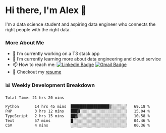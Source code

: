 # Hi there, I'm Alex  👋

I'm a data science student and aspiring data engineer who connects the right people with the right data. 

### More About Me

- 🔭 I’m currently working on a T3 stack app
- 🌱 I’m currently learning more about data engineering and cloud service
- 📫 How to reach me: [![Linkedin Badge](https://img.shields.io/badge/Alex%20Chen-blue?style=flat&logo=linkedin&labelColor=blue&link=https://www.linkedin.com/in/alex-chen-112523chen)](https://www.linkedin.com/in/alex-chen-112523chen/) [![Gmail Badge](https://img.shields.io/badge/-Alex%20Chen-c14438?style=flat&logo=Gmail&logoColor=white&link=mailto:itsalexchen@gmail.com)](mailto:itsalexchen@gmail.com)
- 📝 Checkout my [resume](https://112523chen.vercel.app/AlexChenResume.pdf)


### 📊 Weekly Development Breakdown
<!--START_SECTION:waka-->

```txt
Total Time: 21 hrs 20 mins

Python       14 hrs 45 mins  █████████████████▒░░░░░░░   69.18 %
PHP          3 hrs 12 mins   ███▓░░░░░░░░░░░░░░░░░░░░░   15.04 %
TypeScript   2 hrs 15 mins   ██▓░░░░░░░░░░░░░░░░░░░░░░   10.58 %
Text         57 mins         █░░░░░░░░░░░░░░░░░░░░░░░░   04.46 %
CSV          4 mins          ░░░░░░░░░░░░░░░░░░░░░░░░░   00.36 %
```

<!--END_SECTION:waka-->
